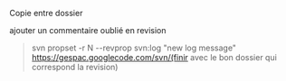 Copie entre dossier

ajouter un commentaire oublié en revision

> svn propset -r N --revprop svn:log "new log message" https://gespac.googlecode.com/svn/(finir avec le bon dossier qui correspond la revision)